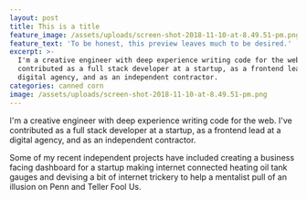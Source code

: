 ```yaml
---
layout: post
title: This is a title
feature_image: /assets/uploads/screen-shot-2018-11-10-at-8.49.51-pm.png
feature_text: 'To be honest, this preview leaves much to be desired.'
excerpt: >-
  I'm a creative engineer with deep experience writing code for the web. I've
  contributed as a full stack developer at a startup, as a frontend lead at a
  digital agency, and as an independent contractor.
categories: canned corn
image: /assets/uploads/screen-shot-2018-11-10-at-8.49.51-pm.png
---
```

I'm a creative engineer with deep experience writing code for the web. I've contributed as a full stack developer at a startup, as a frontend lead at a digital agency, and as an independent contractor.

Some of my recent independent projects have included creating a business facing dashboard for a startup making internet connected heating oil tank gauges and devising a bit of internet trickery to help a mentalist pull of an illusion on Penn and Teller Fool Us.
